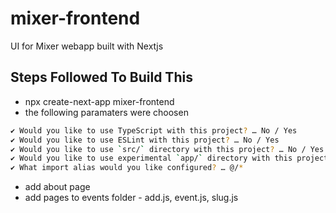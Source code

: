 # mixer-frontend
UI for Mixer webapp built with Nextjs

## Steps Followed To Build This
 
- npx create-next-app mixer-frontend
- the following paramaters were choosen
```bash
✔ Would you like to use TypeScript with this project? … No / Yes
✔ Would you like to use ESLint with this project? … No / Yes
✔ Would you like to use `src/` directory with this project? … No / Yes
✔ Would you like to use experimental `app/` directory with this project? … No / Yes
✔ What import alias would you like configured? … @/*
```
- add about page
- add pages to events folder - add.js, event.js, slug.js
